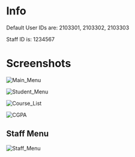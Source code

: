 # Info
Default User IDs are: 2103301, 2103302, 2103303 

Staff ID is: 1234567

# Screenshots
![Main_Menu](https://github.com/Leejames2305/Python_CGPA_Calculator/assets/37206541/dc85387f-95df-4c98-ac82-f421275230e7)

![Student_Menu](https://github.com/Leejames2305/Python_CGPA_Calculator/assets/37206541/177a133b-d7aa-474e-b4e8-828cf0b8945d)

![Course_List](https://github.com/Leejames2305/Python_CGPA_Calculator/assets/37206541/b6d3d684-072b-4a49-8a22-db11ed8b990b)

![CGPA](https://github.com/Leejames2305/Python_CGPA_Calculator/assets/37206541/ce397ed4-2e72-4c21-8eaa-856a02492f36)

## Staff Menu
![Staff_Menu](https://github.com/Leejames2305/Python_CGPA_Calculator/assets/37206541/8d0f3c24-c583-47a0-a30b-dbe0bfb1fc4f)
